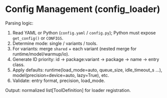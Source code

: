 # Config Management (config_loader)

Parsing logic:
1. Read YAML or Python (`config.yaml` / `config.py`); Python must expose `get_config()` or `CONFIGS`.
2. Determine mode: single / variants / tools.
3. For variants: merge `shared` + each variant (nested merge for runtime/model/warmup/io).
4. Generate ID priority: id -> package:variant -> package -> name -> entry class.
5. Apply defaults: runtime(load_mode=auto, queue_size, idle_timeout_s ...), model(precision=device=auto, lazy=True), etc.
6. Validate: entry format, precision, load_mode.

Output: normalized list[ToolDefinition] for loader registration.

